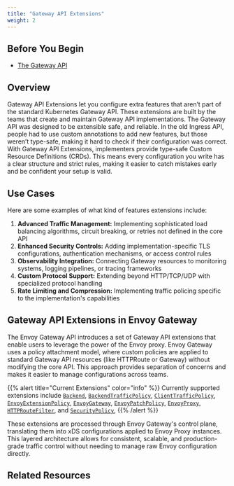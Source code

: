 ```yaml
---
title: "Gateway API Extensions"
weight: 2
---
```

## Before You Begin
- [The Gateway API](https://gateway-api.sigs.k8s.io/)

## Overview
Gateway API Extensions let you configure extra features that aren’t part of the standard Kubernetes Gateway API. These extensions are built by the teams that create and maintain Gateway API implementations.
The Gateway API was designed to be extensible safe, and reliable. In the old Ingress API, people had to use custom annotations to add new features, but those weren’t type-safe, making it hard to check if their configuration was correct.
With Gateway API Extensions, implementers provide type-safe Custom Resource Definitions (CRDs). This means every configuration you write has a clear structure and strict rules, making it easier to catch mistakes early and be confident your setup is valid.
## Use Cases

Here are some examples of what kind of features extensions include:

1. **Advanced Traffic Management:** 
    Implementing sophisticated load balancing algorithms, circuit breaking, or retries not defined in the core API
2. **Enhanced Security Controls:** 
    Adding implementation-specific TLS configurations, authentication mechanisms, or access control rules
3. **Observability Integration:** 
    Connecting Gateway resources to monitoring systems, logging pipelines, or tracing frameworks
4. **Custom Protocol Support:** 
    Extending beyond HTTP/TCP/UDP with specialized protocol handling
5. **Rate Limiting and Compression:** 
    Implementing traffic policing specific to the implementation's capabilities

## Gateway API Extensions in Envoy Gateway

The Envoy Gateway API introduces a set of Gateway API extensions that enable users to leverage the power of the Envoy proxy. Envoy Gateway uses a policy attachment model, where custom policies are applied to standard Gateway API resources (like HTTPRoute or Gateway) without modifying the core API. This approach provides separation of concerns and makes it easier to manage configurations across teams.

{{% alert title="Current Extensions" color="info" %}}
Currently supported extensions include
[`Backend`](../../api/extension_types#backend),
[`BackendTrafficPolicy`](../../api/extension_types#backendtrafficpolicy),
[`ClientTrafficPolicy`](../../api/extension_types#clienttrafficpolicy),
[`EnvoyExtensionPolicy`](../../api/extension_types#envoyextensionpolicy),
[`EnvoyGateway`](../../api/extension_types#envoygateway),
[`EnvoyPatchPolicy`](../../api/extension_types#envoypatchpolicy),
[`EnvoyProxy`](../../api/extension_types#envoyproxy),
[`HTTPRouteFilter`](../../api/extension_types#httproutefilter), and
[`SecurityPolicy`](../../api/extension_types#securitypolicy),
{{% /alert %}}

These extensions are processed through Envoy Gateway's control plane, translating them into xDS configurations applied to Envoy Proxy instances. This layered architecture allows for consistent, scalable, and production-grade traffic control without needing to manage raw Envoy configuration directly.

## Related Resources
